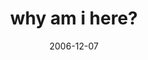 ---
layout: base.njk
title : 'why am i here?' 
view_title : 'why am i here?' 
year : '2006' 
date : '2006-12-07' 
img_file : '/drawing/whyamihere.png' 
html_file : 'whyamihere' 
next_html : 'welcometoourhouse.html' 
year_order : '298' 
permalink : "title/{{html_file}}.html"
---